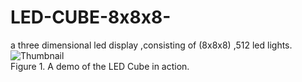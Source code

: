 # LED-CUBE-8x8x8-
a three dimensional led display ,consisting of (8x8x8) ,512 led lights.
![Thumbnail](https://drive.google.com/file/d/1zFCn4Wg0IhkD-xHPkJmrhapN86yKSlrl/view?usp=sharing)  
Figure 1. A demo of the LED Cube in action.

